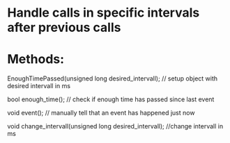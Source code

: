 # Handle calls in specific intervals after previous calls

# Methods:

EnoughTimePassed(unsigned long desired_intervall);  // setup object with desired intervall in ms

bool enough_time();       							// check if enough time has passed since last event

void event();             							// manually tell that an event has happened just now

void change_intervall(unsigned long desired_intervall);  //change intervall in ms
